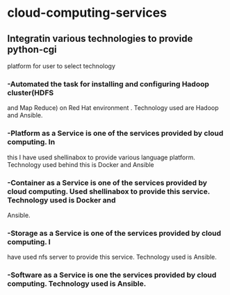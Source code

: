 # cloud-computing-services
## Integratin various technologies to provide python-cgi
platform for user to select technology
### -Automated the task for installing and configuring Hadoop cluster(HDFS
and Map Reduce) on Red Hat environment . Technology used are Hadoop
and Ansible.
### -Platform as a Service is one of the services provided by cloud computing. In
this I have used shellinabox to provide various language platform. Technology used behind this is Docker and Ansible
### -Container as a Service is one of the services provided by cloud computing. Used shellinabox to provide this service. Technology used is Docker and
Ansible. 
### -Storage as a Service is one of the services provided by cloud computing. I
have used nfs server to provide this service. Technology used is Ansible.
### -Software as a Service is one the services provided by cloud computing. Technology used is Ansible.

